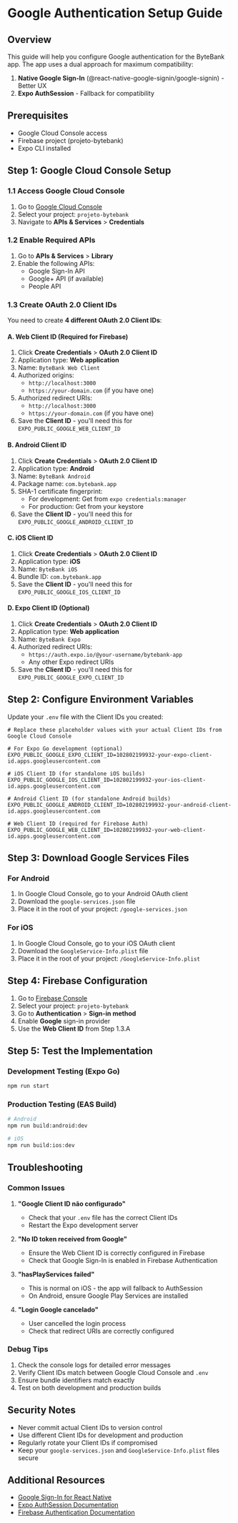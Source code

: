 # Google Authentication Setup Guide

## Overview
This guide will help you configure Google authentication for the ByteBank app. The app uses a dual approach for maximum compatibility:
1. **Native Google Sign-In** (@react-native-google-signin/google-signin) - Better UX
2. **Expo AuthSession** - Fallback for compatibility

## Prerequisites
- Google Cloud Console access
- Firebase project (projeto-bytebank)
- Expo CLI installed

## Step 1: Google Cloud Console Setup

### 1.1 Access Google Cloud Console
1. Go to [Google Cloud Console](https://console.cloud.google.com/)
2. Select your project: `projeto-bytebank`
3. Navigate to **APIs & Services** > **Credentials**

### 1.2 Enable Required APIs
1. Go to **APIs & Services** > **Library**
2. Enable the following APIs:
   - Google Sign-In API
   - Google+ API (if available)
   - People API

### 1.3 Create OAuth 2.0 Client IDs

You need to create **4 different OAuth 2.0 Client IDs**:

#### A. Web Client ID (Required for Firebase)
1. Click **Create Credentials** > **OAuth 2.0 Client ID**
2. Application type: **Web application**
3. Name: `ByteBank Web Client`
4. Authorized origins: 
   - `http://localhost:3000`
   - `https://your-domain.com` (if you have one)
5. Authorized redirect URIs:
   - `http://localhost:3000`
   - `https://your-domain.com` (if you have one)
6. Save the **Client ID** - you'll need this for `EXPO_PUBLIC_GOOGLE_WEB_CLIENT_ID`

#### B. Android Client ID
1. Click **Create Credentials** > **OAuth 2.0 Client ID**
2. Application type: **Android**
3. Name: `ByteBank Android`
4. Package name: `com.bytebank.app`
5. SHA-1 certificate fingerprint:
   - For development: Get from `expo credentials:manager`
   - For production: Get from your keystore
6. Save the **Client ID** - you'll need this for `EXPO_PUBLIC_GOOGLE_ANDROID_CLIENT_ID`

#### C. iOS Client ID
1. Click **Create Credentials** > **OAuth 2.0 Client ID**
2. Application type: **iOS**
3. Name: `ByteBank iOS`
4. Bundle ID: `com.bytebank.app`
5. Save the **Client ID** - you'll need this for `EXPO_PUBLIC_GOOGLE_IOS_CLIENT_ID`

#### D. Expo Client ID (Optional)
1. Click **Create Credentials** > **OAuth 2.0 Client ID**
2. Application type: **Web application**
3. Name: `ByteBank Expo`
4. Authorized redirect URIs:
   - `https://auth.expo.io/@your-username/bytebank-app`
   - Any other Expo redirect URIs
5. Save the **Client ID** - you'll need this for `EXPO_PUBLIC_GOOGLE_EXPO_CLIENT_ID`

## Step 2: Configure Environment Variables

Update your `.env` file with the Client IDs you created:

```env
# Replace these placeholder values with your actual Client IDs from Google Cloud Console

# For Expo Go development (optional)
EXPO_PUBLIC_GOOGLE_EXPO_CLIENT_ID=102802199932-your-expo-client-id.apps.googleusercontent.com

# iOS Client ID (for standalone iOS builds)
EXPO_PUBLIC_GOOGLE_IOS_CLIENT_ID=102802199932-your-ios-client-id.apps.googleusercontent.com

# Android Client ID (for standalone Android builds)
EXPO_PUBLIC_GOOGLE_ANDROID_CLIENT_ID=102802199932-your-android-client-id.apps.googleusercontent.com

# Web Client ID (required for Firebase Auth)
EXPO_PUBLIC_GOOGLE_WEB_CLIENT_ID=102802199932-your-web-client-id.apps.googleusercontent.com
```

## Step 3: Download Google Services Files

### For Android
1. In Google Cloud Console, go to your Android OAuth client
2. Download the `google-services.json` file
3. Place it in the root of your project: `/google-services.json`

### For iOS
1. In Google Cloud Console, go to your iOS OAuth client
2. Download the `GoogleService-Info.plist` file
3. Place it in the root of your project: `/GoogleService-Info.plist`

## Step 4: Firebase Configuration

1. Go to [Firebase Console](https://console.firebase.google.com/)
2. Select your project: `projeto-bytebank`
3. Go to **Authentication** > **Sign-in method**
4. Enable **Google** sign-in provider
5. Use the **Web Client ID** from Step 1.3.A

## Step 5: Test the Implementation

### Development Testing (Expo Go)
```bash
npm run start
```

### Production Testing (EAS Build)
```bash
# Android
npm run build:android:dev

# iOS  
npm run build:ios:dev
```

## Troubleshooting

### Common Issues

1. **"Google Client ID não configurado"**
   - Check that your `.env` file has the correct Client IDs
   - Restart the Expo development server

2. **"No ID token received from Google"**
   - Ensure the Web Client ID is correctly configured in Firebase
   - Check that Google Sign-In is enabled in Firebase Authentication

3. **"hasPlayServices failed"**
   - This is normal on iOS - the app will fallback to AuthSession
   - On Android, ensure Google Play Services are installed

4. **"Login Google cancelado"**
   - User cancelled the login process
   - Check that redirect URIs are correctly configured

### Debug Tips

1. Check the console logs for detailed error messages
2. Verify Client IDs match between Google Cloud Console and `.env`
3. Ensure bundle identifiers match exactly
4. Test on both development and production builds

## Security Notes

- Never commit actual Client IDs to version control
- Use different Client IDs for development and production
- Regularly rotate your Client IDs if compromised
- Keep your `google-services.json` and `GoogleService-Info.plist` files secure

## Additional Resources

- [Google Sign-In for React Native](https://github.com/react-native-google-signin/google-signin)
- [Expo AuthSession Documentation](https://docs.expo.dev/versions/latest/sdk/auth-session/)
- [Firebase Authentication Documentation](https://firebase.google.com/docs/auth)
